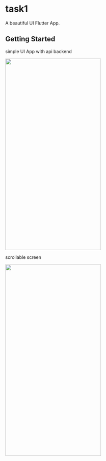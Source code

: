 # task1

A beautiful UI Flutter App.

## Getting Started

simple UI App with api backend

<img src="https://user-images.githubusercontent.com/92157668/192308239-18192009-fbed-4019-b3b9-0cce8311c133.jpg" width="300" height="600">

scrollable screen

<img src="https://user-images.githubusercontent.com/92157668/192310537-1a3b2153-4976-4ee3-9018-4e14ba87812c.jpg" width="300" height="600">





